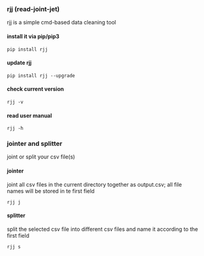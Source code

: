 ### rjj (read-joint-jet)
rjj is a simple cmd-based data cleaning tool
#### install it via pip/pip3
```
pip install rjj
```
#### update rjj
```
pip install rjj --upgrade
```
#### check current version
```
rjj -v
```
#### read user manual
```
rjj -h
```
### jointer and splitter
joint or split your csv file(s)
#### jointer
joint all csv files in the current directory together as output.csv; all file names will be stored in te first field
```
rjj j
```
#### splitter
split the selected csv file into different csv files and name it according to the first field
```
rjj s
```
